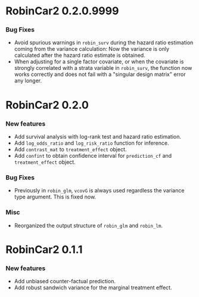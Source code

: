 # RobinCar2 0.2.0.9999

### Bug Fixes

* Avoid spurious warnings in `robin_surv` during the hazard ratio estimation coming from the variance calculation: Now the variance is only calculated after the hazard ratio estimate is obtained.
* When adjusting for a single factor covariate, or when the covariate is strongly correlated with a strata variable in `robin_surv`, the function now works correctly and does not fail with a "singular design matrix" error any longer.

# RobinCar2 0.2.0

### New features

* Add survival analysis with log-rank test and hazard ratio estimation.
* Add `log_odds_ratio` and `log_risk_ratio` function for inference.
* Add `contrast_mat` to `treatment_effect` object.
* Add `confint` to obtain confidence interval for `prediction_cf` and `treatment_effect` object.

### Bug Fixes

* Previously in `robin_glm`, `vcovG` is always used regardless the variance type argument. This is fixed now.

### Misc

* Reorganized the output structure of `robin_glm` and `robin_lm`.

# RobinCar2 0.1.1

### New features

* Add unbiased counter-factual prediction.
* Add robust sandwich variance for the marginal treatment effect.
